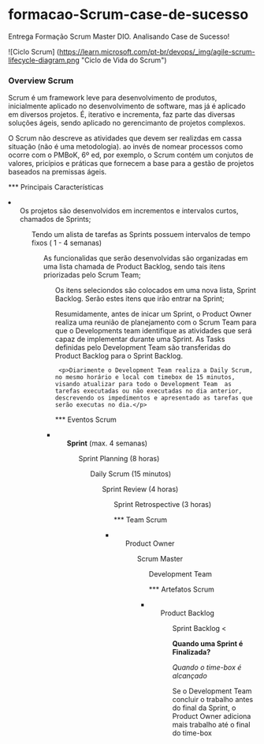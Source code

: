# formacao-Scrum-case-de-sucesso
Entrega Formação Scrum Master DIO. Analisando Case de Sucesso!


![Ciclo Scrum] (https://learn.microsoft.com/pt-br/devops/_img/agile-scrum-lifecycle-diagram.png "Ciclo de Vida do Scrum")

### Overview Scrum

<p> Scrum é um framework leve para desenvolvimento de produtos, inicialmente aplicado no desenvolvimento de software, mas já é aplicado em diversos projetos.
É, iterativo e incrementa, faz parte das diversas soluções ágeis, sendo aplicado no gerencimanto  de projetos complexos.</p>
 
 <p> O Scrum não descreve as atividades que devem ser realizdas em cassa situação (não é uma metodologia). ao invés de nomear processos como ocorre com o PMBoK, 6º ed, 
 por exemplo, o Scrum contém um conjutos de valores, pricípios e práticas que fornecem a base para a gestão de projetos baseados na premissas ágeis.</p>
  
  *** Principais Características
  
  <li>
  <ul> Os projetos são desenvolvidos em incrementos e intervalos curtos, chamados de Sprints;
  <ul> Tendo um alista de tarefas as Sprints possuem intervalos de tempo fixos ( 1 - 4 semanas)
  <ul> As funcionalidas que serão desenvolvidas são organizadas em uma lista chamada de Product Backlog, sendo
  tais itens priorizadas pelo Scrum Team;
  <ul> Os itens seleciondos são colocados em uma nova lista, Sprint Backlog. Serão estes itens que irão entrar na Sprint;
  </li>
        
   <p> Resumidamente, antes de inicar um Sprint, o Product Owner realiza uma reunião de planejamento com o Scrum Team para que o Developments team identifique as atividades que será capaz de implementar durante uma Sprint.
 As Tasks definidas pelo Development Team são transferidas do Product Backlog para o Sprint Backlog.</p>
     
     <p>Diarimente o Development Team realiza a Daily Scrum, no mesmo horário e local com timebox de 15 minutos, visando atualizar para todo o Development Team  as tarefas executadas ou não executadas no dia anterior, descrevendo os impedimentos e apresentado as tarefas que serão executas no dia.</p>
     
        
  *** Eventos Scrum
        <li>
        <ul> **Sprint** (max. 4 semanas)
        <ul> Sprint Planning (8 horas)
        <ul> Daily Scrum (15 minutos)
        <ul> Sprint Review (4 horas)
        <ul> Sprint Retrospective (3 horas)
        </li>
                  
   *** Team Scrum 
          <li>
          <ul> Product Owner
          <ul> Scrum Master
          <ul> Development Team
          </li>
                
  *** Artefatos Scrum
          <li>
          <ul> Product Backlog
          <ul> Sprint Backlog
          </li><
  
                    
   <p><strong>Quando uma Sprint é Finalizada? </strong></p>
    <em>Quando o time-box é alcançado</em>
    <p>Se o Development Team concluir o trabalho  antes do final da Sprint, o Product Owner
    adiciona mais trabalho até o final do time-box</p>
                   
   
    
  


